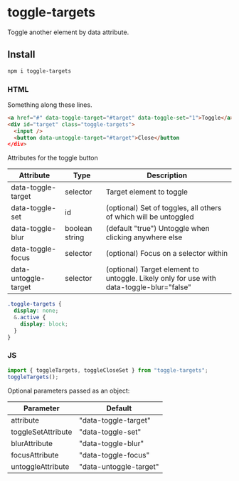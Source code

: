 # toggle-targets

Toggle another element by data attribute.

## Install

```bash
npm i toggle-targets
```

### HTML

Something along these lines.

```html
<a href="#" data-toggle-target="#target" data-toggle-set="1">Toggle</a>
<div id="target" class="toggle-targets">
  <input />
  <button data-untoggle-target="#target">Close</button
</div>
```

Attributes for the toggle button

| Attribute            | Type           | Description                                                                              |
| -------------------- | -------------- | ---------------------------------------------------------------------------------------- |
| data-toggle-target   | selector       | Target element to toggle                                                                 |
| data-toggle-set      | id             | (optional) Set of toggles, all others of which will be untoggled                         |
| data-toggle-blur     | boolean string | (default "true") Untoggle when clicking anywhere else                                    |
| data-toggle-focus    | selector       | (optional) Focus on a selector within                                                    |
| data-untoggle-target | selector       | (optional) Target element to untoggle. Likely only for use with data-toggle-blur="false" |

```scss
.toggle-targets {
  display: none;
  &.active {
    display: block;
  }
}
```

### JS

```js
import { toggleTargets, toggleCloseSet } from "toggle-targets";
toggleTargets();
```

Optional parameters passed as an object:

| Parameter          | Default                |
| ------------------ | ---------------------- |
| attribute          | "data-toggle-target"   |
| toggleSetAttribute | "data-toggle-set"      |
| blurAttribute      | "data-toggle-blur"     |
| focusAttribute     | "data-toggle-focus"    |
| untoggleAttribute  | "data-untoggle-target" |
